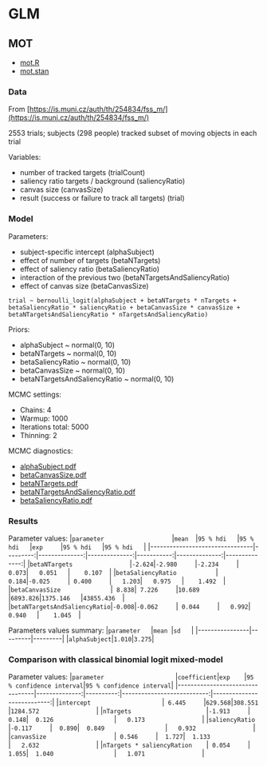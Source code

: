 GLM
===

## MOT

 - [mot.R](../blob/master/models/glm/mot.R)
 - [mot.stan](../blob/master/models/glm/mot.stan)


### Data

From [https://is.muni.cz/auth/th/254834/fss_m/](https://is.muni.cz/auth/th/254834/fss_m/)

2553 trials; subjects (298 people) tracked subset of moving objects in each trial

Variables:
 - number of tracked targets (trialCount)
 - saliency ratio targets / background (saliencyRatio)
 - canvas size (canvasSize)
 - result (success or failure to track all targets) (trial)


### Model

Parameters:
 - subject-specific intercept (alphaSubject)
 - effect of number of targets (betaNTargets)
 - effect of saliency ratio (betaSaliencyRatio)
 - interaction of the previous two (betaNTargetsAndSaliencyRatio)
 - effect of canvas size (betaCanvasSize)

```
trial ~ bernoulli_logit(alphaSubject + betaNTargets * nTargets + betaSaliencyRatio * saliencyRatio + betaCanvasSize * canvasSize + betaNTargetsAndSaliencyRatio * nTargetsAndSaliencyRatio)
```

Priors:
 - alphaSubject ~ normal(0, 10)
 - betaNTargets ~ normal(0, 10)
 - betaSaliencyRatio ~ normal(0, 10)
 - betaCanvasSize ~ normal(0, 10)
 - betaNTargetsAndSaliencyRatio ~ normal(0, 10)

MCMC settings:
 - Chains: 4
 - Warmup: 1000
 - Iterations total: 5000
 - Thinning: 2

MCMC diagnostics:
 - [alphaSubject.pdf](../blob/master/output/glm/ggmcmc-plot_glm-mot_alphaSubject.pdf)
 - [betaCanvasSize.pdf](../blob/master/output/glm/ggmcmc-plot_glm-mot_betaCanvasSize.pdf)
 - [betaNTargets.pdf](../blob/master/output/glm/ggmcmc-plot_glm-mot_betaNTargets.pdf)
 - [betaNTargetsAndSaliencyRatio.pdf](../blob/master/output/glm/ggmcmc-plot_glm-mot_betaNTargetsAndSaliencyRatio.pdf)
 - [betaSaliencyRatio.pdf](../blob/master/output/glm/ggmcmc-plot_glm-mot_betaSaliencyRatio.pdf)


### Results

Parameter values:
|` parameter                    `|` mean   `|` 95 % hdi    `|` 95 % hdi    `|` exp      `|` 95 % hdi    `|` 95 % hdi    `|
|--------------------------------|---------:|--------------:|--------------:|-----------:|--------------:|--------------:|
|` betaNTargets                 `|` -2.624 `|` -2.980      `|` -2.234      `|`    0.073 `|`    0.051    `|`     0.107   `|
|` betaSaliencyRatio            `|`  0.184 `|` -0.025      `|`  0.400      `|`    1.203 `|`    0.975    `|`     1.492   `|
|` betaCanvasSize               `|`  8.838 `|`  7.226      `|` 10.689      `|` 6893.826 `|` 1375.146    `|` 43855.436   `|
|` betaNTargetsAndSaliencyRatio `|` -0.008 `|` -0.062      `|`  0.044      `|`    0.992 `|`    0.940    `|`     1.045   `|

Parameters values summary:
|` parameter    `|` mean  `|` sd    `|
|----------------|---------|---------|
|` alphaSubject `|` 1.010 `|` 3.275 `|


### Comparison with classical binomial logit mixed-model

Parameter values:
|` parameter                     `|` coefficient `|` exp     `|` 95 % confidence interval `|` 95 % confidence interval `|
|---------------------------------|--------------:|----------:|---------------------------:|---------------------------:|
|` intercept                     `|`  6.445      `|` 629.568 `|` 308.551                  `|` 1284.572                 `|
|` nTargets                      `|` -1.913      `|`   0.148 `|`   0.126                  `|`    0.173                 `|
|` saliencyRatio                 `|` -0.117      `|`   0.890 `|`   0.849                  `|`    0.932                 `|
|` canvasSize                    `|`  0.546      `|`   1.727 `|`   1.133                  `|`    2.632                 `|
|` nTargets * saliencyRation     `|`  0.054      `|`   1.055 `|`   1.040                  `|`    1.071                 `|
